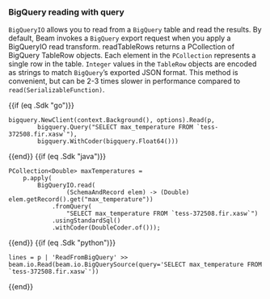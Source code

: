 <!--
Licensed under the Apache License, Version 2.0 (the "License");
you may not use this file except in compliance with the License.
You may obtain a copy of the License at

http://www.apache.org/licenses/LICENSE-2.0

Unless required by applicable law or agreed to in writing, software
distributed under the License is distributed on an "AS IS" BASIS,
WITHOUT WARRANTIES OR CONDITIONS OF ANY KIND, either express or implied.
See the License for the specific language governing permissions and
limitations under the License.
-->
### BigQuery reading with query

`BigQueryIO` allows you to read from a `BigQuery` table and read the results. By default, Beam invokes a `BigQuery` export request when you apply a BigQueryIO read transform. readTableRows returns a PCollection of BigQuery TableRow objects. Each element in the `PCollection` represents a single row in the table. `Integer` values in the `TableRow` objects are encoded as strings to match `BigQuery`’s exported JSON format. This method is convenient, but can be 2-3 times slower in performance compared to `read(SerializableFunction)`.

{{if (eq .Sdk "go")}}
```
bigquery.NewClient(context.Background(), options).Read(p,
		bigquery.Query("SELECT max_temperature FROM `tess-372508.fir.xasw`"),
		bigquery.WithCoder(bigquery.Float64()))
```
{{end}}
{{if (eq .Sdk "java")}}
```
PCollection<Double> maxTemperatures =
    p.apply(
        BigQueryIO.read(
                (SchemaAndRecord elem) -> (Double) elem.getRecord().get("max_temperature"))
            .fromQuery(
                "SELECT max_temperature FROM `tess-372508.fir.xasw`")
            .usingStandardSql()
            .withCoder(DoubleCoder.of()));
```
{{end}}
{{if (eq .Sdk "python")}}
```
lines = p | 'ReadFromBigQuery' >> beam.io.Read(beam.io.BigQuerySource(query='SELECT max_temperature FROM `tess-372508.fir.xasw`'))
```
{{end}}